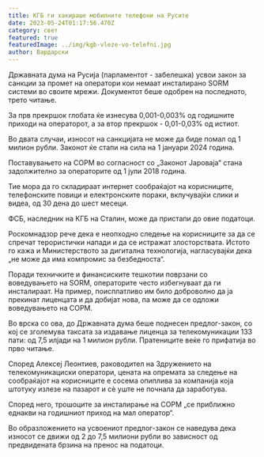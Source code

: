 ```yaml
---
title: КГБ ги хакираше мобилните телефони на Русите
date: 2023-05-24T01:17:56.470Z
category: свет
featured: true
featuredImage: ../img/kgb-vleze-vo-telefni.jpg
author: Вардарски
---
```

Државната дума на Русија (парламентот - забелешка) усвои закон за санкции за промет на оператори кои немаат инсталирано SORM системи во своите мрежи. Документот беше одобрен на последното, трето читање.

За прв прекршок глобата ќе изнесува 0,001-0,003% од годишните приходи на операторот, а за втор прекршок - 0,01-0,03% од истиот.

Во двата случаи, износот на санкцијата не може да биде помал од 1 милион рубли. Законот ќе стапи на сила на 1 јануари 2024 година.

Поставувањето на СОРМ во согласност со „Законот Јароваја“ стана задолжително за операторите од 1 јули 2018 година.

Тие мора да го складираат интернет сообраќајот на корисниците, телефонските повици и електронските пораки, вклучувајќи слики и видеа, од 30 дена до шест месеци.

ФСБ, наследник на КГБ на Сталин, може да пристапи до овие податоци.

Роскомнадзор рече дека е неопходно следење на корисниците за да се спречат терористички напади и да се истражат злосторствата. Истото го кажа и Министерството за дигитална технологија, нагласувајќи дека „не може да има компромис за безбедноста“.

Поради техничките и финансиските тешкотии поврзани со воведувањето на SORM, операторите често избегнуваат да ги инсталираат. На пример, поисплатливо им било доброволно да ја прекинат лиценцата и да добијат нова, па може да се одложи воведувањето на СОРМ.

Во врска со ова, до Државната дума беше поднесен предлог-закон, со кој се зголемува таксата за издавање лиценца за телекомуникации 133 пати: од 7,5 илјади на 1 милион рубли. Пратениците веќе го прифатија во прво читање.

Според Алексеј Леонтиев, раководител на Здружението на телекомуникациски оператори, цената на опремата за следење на сообраќајот на корисниците е сосема опиплива за компанија која штотуку излезе на пазарот и сè уште не почнала да заработува.

Според него, трошоците за инсталирање на СОРМ „се приближно еднакви на годишниот приход на мал оператор“.

Во образложението на усвоениот предлог-закон се наведува дека износот се движи од 2 до 7,5 милиони рубли во зависност од предвидената брзина на пренос на податоци.